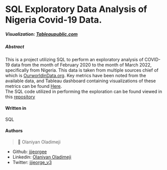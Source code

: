 # SQL Exploratory Data Analysis of Nigeria Covid-19 Data.

##### Visualization: [Tableaupublic.com](https://public.tableau.com/app/profile/oladimeji.olaniyan/viz/NigeriaCOVID-19Data/Dashboard1)

##### Abstract
   This is a project utilizing SQL to perform an exploratory analysis of COVID-19 data 
from the month of February 2020 to the month of March 2022, specifically from Nigeria.
This data is taken from multiple sources chief of which is [OurworldinData.org](https://ourworldindata.org/).
Key metrics have been noted from the available data, and Tableau dashboard containing visualizations of these metrics can be found [Here](https://public.tableau.com/app/profile/oladimeji.olaniyan/viz/NigeriaCOVID-19Data/Dashboard1).  
The SQL code utilized in performing the exploration can be found viewed in this [repository](https://github.com/jjjeorgee/Nigeria_Covid_Stats_Analysis/blob/main/Nigeria%20COVID%20data(SQL%20Data%20Exploration%20Project).sql)

#### Written in
SQL

#### Authors
> 👤 Olaniyan Oladimeji
- Github: [jjjeorgee](https://github.com/jjjeorgee)
- Linkedin: [Olaniyan Oladimeji](https://www.linkedin.com/mwlite/in/oladimeji-olaniyan-a3a114170)
- Twitter: [jjjeorge_v3](https://www.twitter.com/jjjeorge_v3)
